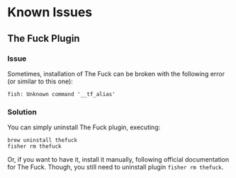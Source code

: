 # Known Issues

## The Fuck Plugin

### Issue

Sometimes, installation of The Fuck can be broken with the following error (or similar to this one):

```
fish: Unknown command '__tf_alias'
```

### Solution

You can simply uninstall The Fuck plugin, executing:

```shell
brew uninstall thefuck
fisher rm thefuck
```

Or, if you want to have it, install it manually, following official documentation for The Fuck.
Though, you still need to uninstall plugin `fisher rm thefuck`.
